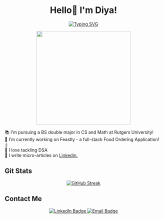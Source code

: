 <h1 align="center">Hello👋 I'm Diya!</h1>
<p align="center">
<a href="https://git.io/typing-svg"><img src="https://readme-typing-svg.herokuapp.com?font=Poppins&weight=600&size=21&duration=5001&pause=983&color=36F7CE&background=D4CD2300&center=true&width=500&lines=A+FULL+STACK+WEB-DEVELOPER!+%F0%9F%91%A9%F0%9F%8F%BB%E2%80%8D%F0%9F%92%BB;A+Student!+%F0%9F%91%A9%F0%9F%8F%BB%E2%80%8D%F0%9F%8E%93;A+Learner!+%E2%99%BE%EF%B8%8F" alt="Typing SVG" /></a> </p>
<p align="center">
  <img src="https://github.com/diyakithani/diyakithani/assets/121928589/b5b5caf9-17a5-45b9-a8bf-b39c00f5de2d" width="300">
</p>
<p align="center">



<p align="left">
  📚 I'm pursuing a BS double major in CS and Math at Rutgers University! <br>
  🔭 I’m currently working on Feastly - a full-stack Food Ordering Application! :) <br>
  👀 I love tackling DSA <br>
  📝 I write micro-articles on <a href="https://www.linkedin.com/in/diya-kithani-a61b04193/"> Linkedin. </a>
</p>

## Git Stats
<p align="center">
  <a href="https://git.io/streak-stats">
    <img src="https://streak-stats.demolab.com?user=diyakithani&border_radius=10&date_format=M%20j%5B%2C%20Y%5D&mode=weekly&card_width=508&fire=EB1134&background=45%2C1419FF45%2C0E566E&border=18E51C&stroke=BC3A0C&ring=EB5A3E&currStreakNum=DBEB14&sideNums=DFEB45&currStreakLabel=97EB32&sideLabels=64EB26&dates=EB5454&card_height=300" alt="GitHub Streak">
  </a>
</p>

## Contact Me

<p align="center">
  <a href="https://www.linkedin.com/in/diya-kithani-a61b04193/" target="_blank">
    <img src="https://img.shields.io/badge/LinkedIn-diyakithani-blue?style=flat-square&logo=linkedin&logoColor=white" alt="LinkedIn Badge">
  </a>
  <a href="mailto:diyakithani.2003@gmail.com">
    <img src="https://img.shields.io/badge/Email-diyakithani.2003@gmail.com-blue?style=flat-square&logo=gmail&logoColor=white" alt="Email Badge">
  </a>
</p>









